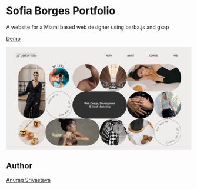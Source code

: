 # Sofia Borges Portfolio

A website for a Miami based web designer using barba.js and gsap

[Demo](https://envisagecyberart.in/projects/applications/slideshow)

![Screenshot](Screenshot.png?raw=true)

## Author
[Anurag Srivastava](https://www.envisagecyberart.in)
